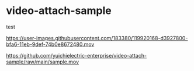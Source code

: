 # video-attach-sample

test


https://user-images.githubusercontent.com/183380/119920168-d3927800-bfa6-11eb-9def-74b0e8672480.mov

https://github.com/yuichielectric-enterprise/video-attach-sample/raw/main/sample.mov
